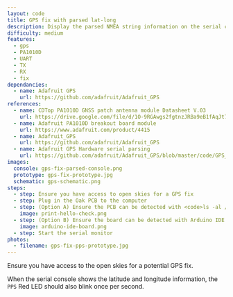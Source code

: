 ```yaml
---
layout: code
title: GPS fix with parsed lat-long
description: Display the parsed NMEA string information on the serial console after a successful GPS fix
difficulty: medium
features:
  - gps
  - PA1010D
  - UART
  - TX
  - RX
  - fix
dependancies:
  - name: Adafruit GPS
    url: https://github.com/adafruit/Adafruit_GPS
references:
  - name: CDTop PA1010D GNSS patch antenna module Datasheet V.03
    url: https://drive.google.com/file/d/1O-9RGAwgs2fgtnzJRBa9eB1fAqJt7n_k/view
  - name: Adafruit PA1010D breakout board module
    url: https://www.adafruit.com/product/4415
  - name: Adafruit_GPS
    url: https://github.com/adafruit/Adafruit_GPS
  - name: Adafruit GPS Hardware serial parsing
    url: https://github.com/adafruit/Adafruit_GPS/blob/master/code/GPS_HardwareSerial_Parsing/GPS_HardwareSerial_Parsing.ino
images:
  console: gps-fix-parsed-console.png
  prototype: gps-fix-prototype.jpg
  schematic: gps-schematic.png
steps:
  - step: Ensure you have access to open skies for a GPS fix
  - step: Plug in the Oak PCB to the computer
  - step: (Option A) Ensure the PCB can be detected with <code>ls -al /dev/cu.usbmodem</code> and <code>arduino-cli board list</code>. Run <code>make</code> to compile and upload the code to the board.
    image: print-hello-check.png
  - step: (Option B) Ensure the board can be detected with Arduino IDE. Compile and upload the code to the board.
    image: arduino-ide-board.png
  - step: Start the serial monitor
photos:
  - filename: gps-fix-pps-prototype.jpg
---
```


Ensure you have access to the open skies for a potential GPS fix.

When the serial console shows the latitude and longitude information, the `PPS` Red LED should also blink once per second.
